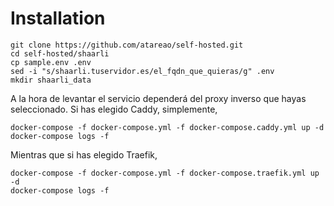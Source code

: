# Installation

```
git clone https://github.com/atareao/self-hosted.git
cd self-hosted/shaarli
cp sample.env .env
sed -i "s/shaarli.tuservidor.es/el_fqdn_que_quieras/g" .env
mkdir shaarli_data
```

A la hora de levantar el servicio dependerá del proxy inverso que hayas seleccionado. Si has elegido Caddy, simplemente,

```
docker-compose -f docker-compose.yml -f docker-compose.caddy.yml up -d
docker-compose logs -f
```

Mientras que si has elegido Traefik,

```
docker-compose -f docker-compose.yml -f docker-compose.traefik.yml up -d
docker-compose logs -f
```

